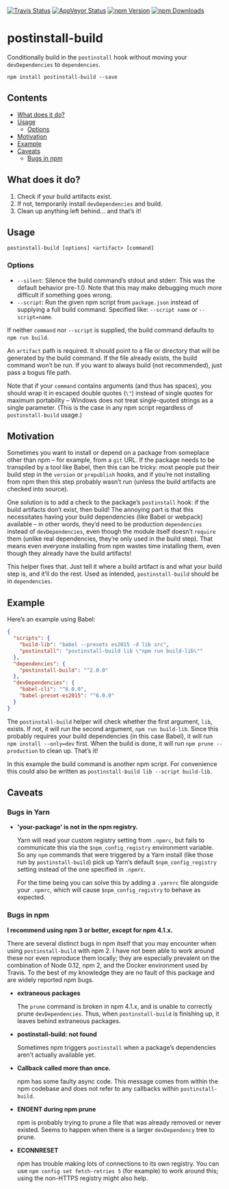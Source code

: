 [![Travis Status][travis_img]][travis_site]
[![AppVeyor Status][appveyor_img]][appveyor_site]
[![npm Version][npm_img]][npm_site]
[![npm Downloads][downloads_img]][downloads_site]

# postinstall-build

Conditionally build in the `postinstall` hook without moving your
`devDependencies` to `dependencies`.

```shell
npm install postinstall-build --save
```

<!-- START doctoc generated TOC please keep comment here to allow auto update -->
<!-- DON'T EDIT THIS SECTION, INSTEAD RE-RUN doctoc TO UPDATE -->
## Contents

- [What does it do?](#what-does-it-do)
- [Usage](#usage)
  - [Options](#options)
- [Motivation](#motivation)
- [Example](#example)
- [Caveats](#caveats)
  - [Bugs in npm](#bugs-in-npm)

<!-- END doctoc generated TOC please keep comment here to allow auto update -->

## What does it do?

1. Check if your build artifacts exist.
2. If not, temporarily install `devDependencies` and build.
3. Clean up anything left behind… and that’s it!

## Usage

```shell
postinstall-build [options] <artifact> [command]
```

### Options

* `--silent`: Silence the build command’s stdout and stderr. This was the
  default behavior pre-1.0. Note that this may make debugging much more
  difficult if something goes wrong.
* `--script`: Run the given npm script from `package.json` instead of supplying
  a full build command. Specified like: `--script name` or `--script=name`.

If neither `command` nor `--script` is supplied, the build command defaults to
`npm run build`.

An `artifact` path is required. It should point to a file or directory that
will be generated by the build command. If the file already exists, the build
command won’t be run. If you want to always build (not recommended), just pass a
bogus file path.

Note that if your `command` contains arguments (and thus has spaces), you should
wrap it in escaped double quotes (`\"`) instead of single quotes for maximum
portability – Windows does not treat single-quoted strings as a single
parameter. (This is the case in any npm script regardless of `postinstall-build`
usage.)

## Motivation

Sometimes you want to install or depend on a package from someplace other than
npm – for example, from a `git` URL. If the package needs to be transpiled by
a tool like Babel, then this can be tricky: most people put their build step in
the `version` or `prepublish` hooks, and if you’re not installing from npm then
this step probably wasn’t run (unless the build artifacts are checked into
source).

One solution is to add a check to the package’s `postinstall` hook: if the
build artifacts don’t exist, then build! The annoying part is that this
necessitates having your build dependencies (like Babel or webpack) available –
in other words, they’d need to be production `dependencies` instead of
`devDependencies`, even though the module itself doesn’t `require` them (unlike
real dependencies, they’re only used in the build step). That means even
everyone installing from npm wastes time installing them, even though they
already have the build artifacts!

This helper fixes that. Just tell it where a build artifact is and what your
build step is, and it’ll do the rest. Used as intended, `postinstall-build`
should be in `dependencies`.

## Example

Here’s an example using Babel:

```json
{
  "scripts": {
    "build-lib": "babel --presets es2015 -d lib src",
    "postinstall": "postinstall-build lib \"npm run build-lib\""
  },
  "dependencies": {
    "postinstall-build": "^2.0.0"
  },
  "devDependencies": {
    "babel-cli": "^6.0.0",
    "babel-preset-es2015": "^6.0.0"
  }
}
```

The `postinstall-build` helper will check whether the first argument, `lib`,
exists. If not, it will run the second argument, `npm run build-lib`. Since
this probably requires your build dependencies (in this case Babel), it will
run `npm install --only=dev` first. When the build is done, it will run
`npm prune --production` to clean up. That’s it!

In this example the build command is another npm script. For convenience this
could also be written as `postinstall-build lib --script build-lib`.

## Caveats

### Bugs in Yarn

* **'your-package' is not in the npm registry.**

  Yarn will read your custom registry setting from `.npmrc`, but fails to
  communicate this via the `$npm_config_registry` environment variable. So any
  `npm` commands that were triggered by a Yarn install (like those run by
  `postinstall-build`) pick up Yarn‘s default `$npm_config_registry` setting
  instead of the one specified in `.npmrc`.
  
  For the time being you can solve this by adding a `.yarnrc` file alongside your
  `.npmrc`, which will cause `$npm_config_registry` to behave as expected.

### Bugs in npm

**I recommend using npm 3 or better, except for npm 4.1.x.**

There are several distinct bugs in npm itself that you may encounter when using
`postinstall-build` with npm 2. I have not been able to work around these nor
even reproduce them locally; they are especially prevalent on the combination
of Node 0.12, npm 2, and the Docker environment used by Travis. To the best of
my knowledge they are no fault of this package and are widely reported npm bugs.

* **extraneous packages**

  The `prune` command is broken in npm 4.1.x, and is unable to correctly prune
  `devDependencies`. Thus, when `postinstall-build` is finishing up, it leaves
  behind extraneous packages.

* **postinstall-build: not found**

  Sometimes npm triggers `postinstall` when a package’s dependencies aren’t
  actually available yet.

* **Callback called more than once.**

  npm has some faulty async code. This message comes from within the npm
  codebase and does not refer to any callbacks within `postinstall-build`.

* **ENOENT during npm prune**

  npm is probably trying to prune a file that was already removed or never
  existed. Seems to happen when there is a larger `devDependency` tree to prune.

* **ECONNRESET**

  npm has trouble making lots of connections to its own registry. You can use
  `npm config set fetch-retries 5` (for example) to work around this; using the
  non-HTTPS registry might also help.

[travis_img]: https://travis-ci.org/exogen/postinstall-build.svg
[travis_site]: https://travis-ci.org/exogen/postinstall-build
[appveyor_img]: https://ci.appveyor.com/api/projects/status/github/exogen/postinstall-build?svg=true
[appveyor_site]: https://ci.appveyor.com/project/exogen/postinstall-build
[npm_img]: https://img.shields.io/npm/v/postinstall-build.svg?label=npm+package
[npm_site]: https://www.npmjs.com/package/postinstall-build
[downloads_img]: https://img.shields.io/npm/dm/postinstall-build.svg
[downloads_site]: https://www.npmjs.com/package/postinstall-build
